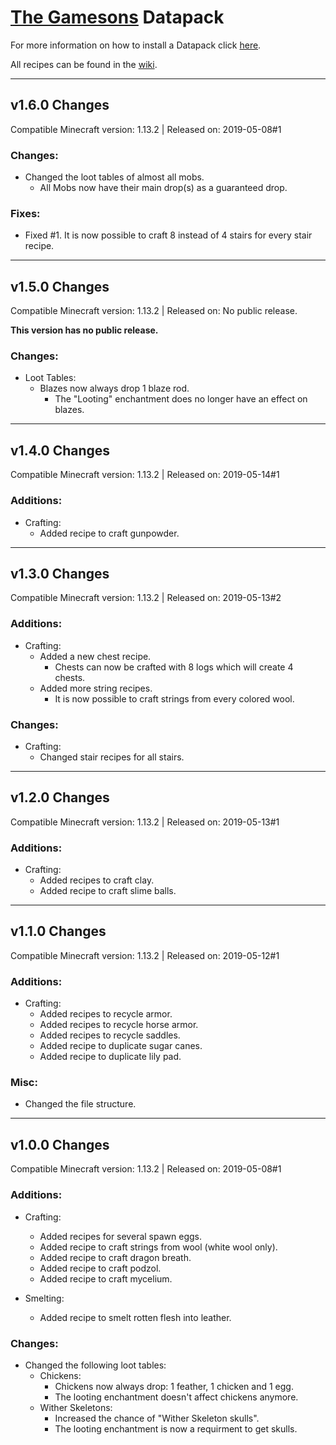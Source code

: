 # [The Gamesons](https://youtube.com/c/TheGamesons) Datapack

For more information on how to install a Datapack click [here](https://minecraft.gamepedia.com/Tutorials/Installing_a_data_pack).

All recipes can be found in the [wiki](https://github.com/MarcGamesons/minecraft-thegamesons-datapack/wiki).

---

## v1.6.0 Changes
Compatible Minecraft version: 1.13.2 | Released on: 2019-05-08#1

### Changes:

+ Changed the loot tables of almost all mobs.
	+ All Mobs now have their main drop(s) as a guaranteed drop.

### Fixes:

+ Fixed #1. It is now possible to craft 8 instead of 4 stairs for every stair recipe.

---

## v1.5.0 Changes
Compatible Minecraft version: 1.13.2 | Released on: No public release.

**This version has no public release.**

### Changes:

+ Loot Tables:
	+ Blazes now always drop 1 blaze rod.
		+ The "Looting" enchantment does no longer have an effect on blazes.

---

## v1.4.0 Changes
Compatible Minecraft version: 1.13.2 | Released on: 2019-05-14#1

### Additions:

+ Crafting:
	+ Added recipe to craft gunpowder.

---

## v1.3.0 Changes
Compatible Minecraft version: 1.13.2 | Released on: 2019-05-13#2

### Additions:

+ Crafting:
	+ Added a new chest recipe.
		+ Chests can now be crafted with 8 logs which will create 4 chests.
	+ Added more string recipes.
		+ It is now possible to craft strings from every colored wool.

### Changes:

+ Crafting:
	+ Changed stair recipes for all stairs.

---

## v1.2.0 Changes
Compatible Minecraft version: 1.13.2 | Released on: 2019-05-13#1

### Additions:

+ Crafting:
	+ Added recipes to craft clay.
	+ Added recipe to craft slime balls.

---

## v1.1.0 Changes
Compatible Minecraft version: 1.13.2 | Released on: 2019-05-12#1

### Additions:

+ Crafting:
	+ Added recipes to recycle armor.
	+ Added recipes to recycle horse armor.
	+ Added recipes to recycle saddles.
	+ Added recipe to duplicate sugar canes.
	+ Added recipe to duplicate lily pad.

### Misc:

+ Changed the file structure.

---

## v1.0.0 Changes
Compatible Minecraft version: 1.13.2 | Released on: 2019-05-08#1

### Additions:

+ Crafting:
	+ Added recipes for several spawn eggs.
	+ Added recipe to craft strings from wool (white wool only).
	+ Added recipe to craft dragon breath.
	+ Added recipe to craft podzol.
	+ Added recipe to craft mycelium.
	
+ Smelting:
	+ Added recipe to smelt rotten flesh into leather.

### Changes:

+ Changed the following loot tables:
	+ Chickens:
		+ Chickens now always drop: 1 feather, 1 chicken and 1 egg.
		+ The looting enchantment doesn't affect chickens anymore.
	+ Wither Skeletons:
		+ Increased the chance of "Wither Skeleton skulls". 
		+ The looting enchantment is now a requirment to get skulls.
